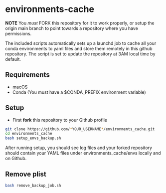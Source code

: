 # environments-cache
__NOTE__ You *must* FORK this repository for it to work properly, or setup the origin main branch to point towards a repository where you have permissions. 

The included scripts automatically sets up a launchd job to cache all your conda environments to yaml files and store them remotely in this github repository. The script is set to update the repository at 3AM local time by default.

## Requirements
- macOS
- Conda (You must have a $CONDA_PREFIX environment variable)

## Setup
- First __fork__ this repository to your Github profile
```bash
git clone https://github.com/*YOUR_USERNAME*/environments_cache.git
cd environments_cache
bash setup_envs_backup.sh
```

After running setup, you should see log files and your forked repository should contain your YAML files under environments_cache/envs locally and on Github.

## Remove plist
```bash
bash remove_backup_job.sh
```